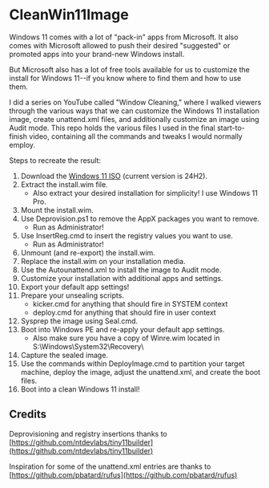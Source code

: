 # CleanWin11Image

Windows 11 comes with a lot of "pack-in" apps from Microsoft. It also comes with Microsoft allowed to push their desired "suggested" or promoted apps into your brand-new Windows install.

But Microsoft also has a lot of free tools available for us to customize the install for Windows 11--if you know where to find them and how to use them.

I did a series on YouTube called "Window Cleaning," where I walked viewers through the various ways that we can customize the Windows 11 installation image, create unattend.xml files, and additionally customize an image using Audit mode. This repo holds the various files I used in the final start-to-finish video, containing all the commands and tweaks I would normally employ.

Steps to recreate the result:

1. Download the [Windows 11 ISO](https://www.microsoft.com/en-us/software-download/windows11) (current version is 24H2).
2. Extract the install.wim file.
   - Also extract your desired installation for simplicity! I use Windows 11 Pro.
3. Mount the install.wim.
4. Use Deprovision.ps1 to remove the AppX packages you want to remove.
   - Run as Administrator!
5. Use InsertReg.cmd to insert the registry values you want to use.
   - Run as Administrator!
6. Unmount (and re-export) the install.wim.
7. Replace the install.wim on your installation media.
8. Use the Autounattend.xml to install the image to Audit mode.
9. Customize your installation with additional apps and settings.
10. Export your default app settings!
11. Prepare your unsealing scripts.
    - kicker.cmd for anything that should fire in SYSTEM context
    - deploy.cmd for anything that should fire in user context
12. Sysprep the image using Seal.cmd.
13. Boot into Windows PE and re-apply your default app settings.
    - Also make sure you have a copy of Winre.wim located in S:\Windows\System32\Recovery\
14. Capture the sealed image.
15. Use the commands within DeployImage.cmd to partition your target machine, deploy the image, adjust the unattend.xml, and create the boot files.
16. Boot into a clean Windows 11 install!

## Credits

Deprovisioning and registry insertions thanks to [https://github.com/ntdevlabs/tiny11builder](https://github.com/ntdevlabs/tiny11builder)

Inspiration for some of the unattend.xml entries are thanks to [https://github.com/pbatard/rufus](https://github.com/pbatard/rufus)
